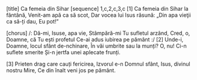 [title] Ca femeia din Sihar
[sequence] 1,c,2,c,3,c
[1]
Ca femeia din Sihar la fântână,
Venit-am apă ca să scot,
Dar vocea lui Isus răsună:
„Din apa vieţii ca să-ți dau, Eu pot!”

[chorus]
/: Dă-mi, Isuse, apa vie,
Stâmpără-mi Tu sufletul arzând,
Cred, o, Doamne, că Tu ești profetul
Ce-ai adus iubirea pe pământ :/
[2]
Unde-i, Doamne, locul sfânt de-nchinare,
În văi umbrite sau la munți?
O, nu! Ci-n suflete smerite
Și-n jertfa unei aplecate frunți.

[3]
Prieten drag care cauți fericirea,
Izvorul e-n Domnul sfânt,
Isus, divinul nostru Mire,
Ce din înalt veni jos pe pământ.

